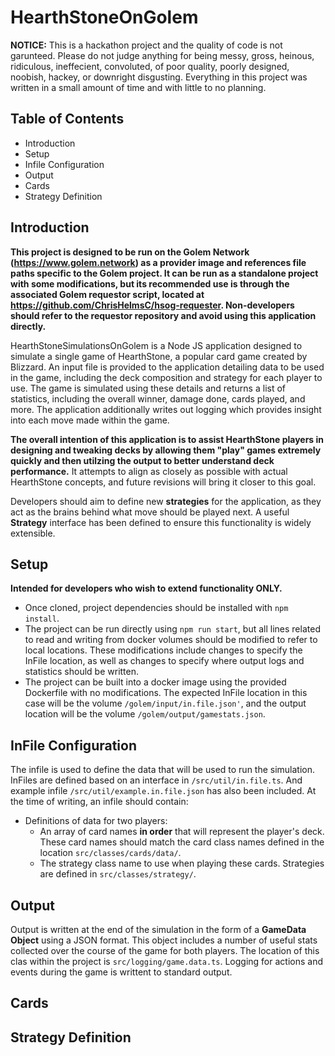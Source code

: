 # HearthStoneOnGolem

**NOTICE:** This is a hackathon project and the quality of code is not garunteed. Please do not judge anything for being messy, gross,  heinous, ridiculous, ineffecient, convoluted, of poor quality, poorly designed, noobish, hackey, or downright disgusting. Everything in this project was written in a small amount of time and with little to no planning. 

## Table of Contents
* Introduction
* Setup
* Infile Configuration
* Output
* Cards
* Strategy Definition

## Introduction
**This project is designed to be run on the Golem Network (https://www.golem.network) as a provider image and references file paths specific to the Golem project. It can be run as a standalone project with some modifications, but its recommended use is through the associated Golem requestor script, located at https://github.com/ChrisHelmsC/hsog-requester. Non-developers should refer to the requestor repository and avoid using this application directly.**

HearthStoneSimulationsOnGolem is a Node JS application designed to simulate a single game of HearthStone, a popular card game created by Blizzard. An input file is provided to the application detailing data to be used in the game, including the deck composition and strategy for each player to use. The game is simulated using these details and returns a list of statistics, including the overall winner, damage done, cards played, and more. The application additionally writes out logging which provides insight into each move made within the game.

**The overall intention of this application is to assist HearthStone players in designing and tweaking decks by allowing them "play" games extremely quickly and then utilzing the output to better understand deck performance.** It attempts to align as closely as possible with actual HearthStone concepts, and future revisions will bring it closer to this goal.

Developers should aim to define new **strategies** for the application, as they act as the brains behind what move should be played next. A useful **Strategy** interface has been defined to ensure this functionality is widely extensible.

## Setup
**Intended for developers who wish to extend functionality ONLY.**
* Once cloned, project dependencies should be installed with `npm install`.
* The project can be run directly using `npm run start`, but all lines related to read and writing from docker volumes should be modified to refer to local locations. These modifications include changes to specify the InFile location, as well as changes to specify where output logs and statistics should be written.
* The project can be built into a docker image using the provided Dockerfile with no modifications. The expected InFile location in this case will be the volume `/golem/input/in.file.json'`, and the output location will be the volume `/golem/output/gamestats.json`.

## InFile Configuration
The infile is used to define the data that will be used to run the simulation. InFiles are defined based on an interface in `/src/util/in.file.ts`. And example infile `/src/util/example.in.file.json` has also been included.
At the time of writing, an infile should contain:
* Definitions of data for two players:
  * An array of card names **in order** that will represent the player's deck. These card names should match the card class names defined in the location `src/classes/cards/data/`.
  * The strategy class name to use when playing these cards. Strategies are defined in `src/classes/strategy/`.

## Output
Output is written at the end of the simulation in the form of a **GameData Object** using a JSON format. This object includes a number of useful stats collected over the course of the game for both players. The location of this clas within the project is `src/logging/game.data.ts`.
Logging for actions and events during the game is writtent to standard output.

## Cards

## Strategy Definition
